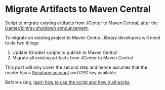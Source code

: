 # Migrate Artifacts to Maven Central
Script to migrate existing artifacts from JCenter to Maven Central, after the [jcenter/bintray shutdown announcement][shutdown].

To migrate an existing project to Maven Central, library developers will need to do two things:

1. Update (Gradle) scripts to publish to Maven Central
2. Migrate all existing artifacts from JCenter to Maven Central

This post will only cover the second step and hence assumes that the reader has a [Sonatype account](https://issues.sonatype.org/secure/Dashboard.jspa) and GPG key available.

Before using, [learn how to use the script and how it all works][blog].


[shutdown]: https://jfrog.com/blog/into-the-sunset-bintray-jcenter-gocenter-and-chartcenter/
[sonatype]: https://issues.sonatype.org/secure/Dashboard.jspa
[blog]: https://jeroenmols.com/blog/2021/03/24/migrate-artifacts-mavencentral/#4b-add-all-required-info-to-pomxml
